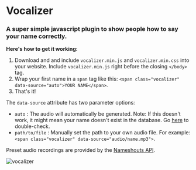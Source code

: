 # Vocalizer
### A super simple javascript plugin to show people how to say your name correctly.

**Here's how to get it working:**

1. Download and and include `vocalizer.min.js` and `vocalizer.min.css` into your website. Include `vocalizer.min.js` right before the closing `</body>` tag.
2. Wrap your first name in a `span` tag like this: `<span class="vocalizer" data-source="auto">YOUR NAME</span>`.
3. That's it!

The `data-source` attribute has two parameter options:
- `auto` : The audio will automatically be generated. Note: If this doesn't work, it might mean your name doesn't exist in the database. Go [here](https://www.nameshouts.com/) to double-check.
- `path/to/file` : Manually set the path to your own audio file. For example: `<span class="vocalizer" data-source="audio/name.mp3">`.

Preset audio recordings are provided by the [Nameshouts API](https://www.nameshouts.com/).

![vocalizer](http://atifaz.am/images/posts/vocalizer-show-people-how-to-pronounce-your-name/vocalizer.jpg?423)
